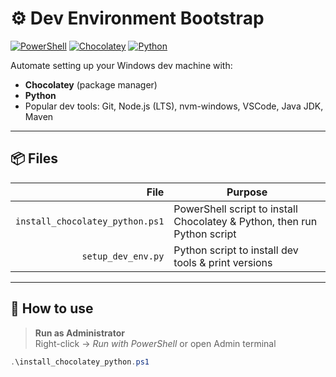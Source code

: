 # ⚙️ Dev Environment Bootstrap

[![PowerShell](https://img.shields.io/badge/PowerShell-%23177--blue?logo=powershell&logoColor=white)](https://docs.microsoft.com/powershell/)
[![Chocolatey](https://img.shields.io/badge/Chocolatey-%2348963F?logo=chocolatey&logoColor=white)](https://chocolatey.org/)
[![Python](https://img.shields.io/badge/Python-%233776AB?logo=python&logoColor=white)](https://www.python.org/)

Automate setting up your Windows dev machine with:
- **Chocolatey** (package manager)
- **Python**
- Popular dev tools: Git, Node.js (LTS), nvm-windows, VSCode, Java JDK, Maven

---

## 📦 Files

| File                                | Purpose                                                        |
|------------------------------------:|----------------------------------------------------------------|
| `install_chocolatey_python.ps1`     | PowerShell script to install Chocolatey & Python, then run Python script |
| `setup_dev_env.py`                  | Python script to install dev tools & print versions            |

---

## 🚀 How to use

> **Run as Administrator**  
> Right-click → _Run with PowerShell_ or open Admin terminal

```powershell
.\install_chocolatey_python.ps1
